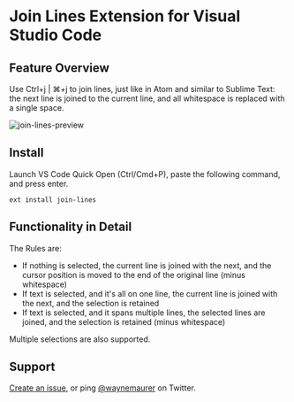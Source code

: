 # Join Lines Extension for Visual Studio Code

## Feature Overview

Use Ctrl+j | ⌘+j to join lines, just like in Atom and similar to Sublime Text: the next line is joined to
the current line, and all whitespace is replaced with a single space.

![join-lines-preview](https://cloud.githubusercontent.com/assets/2899448/11255751/36ee036a-8e48-11e5-8e1f-8889bf2df026.gif)

## Install

Launch VS Code Quick Open (Ctrl/Cmd+P), paste the following command, and press enter.
```
ext install join-lines
```

## Functionality in Detail

The Rules are:
* If nothing is selected, the current line is joined with the next, and the cursor position is moved to the end
of the original line (minus whitespace)
* If text is selected, and it's all on one line, the current line is joined with the next, and the selection is retained
* If text is selected, and it spans multiple lines, the selected lines are joined, and the selection is retained (minus whitespace)

Multiple selections are also supported.

## Support

[Create an issue](https://github.com/wmaurer/vscode-join-lines/issues), or ping [@waynemaurer](https://twitter.com/waynemaurer) on Twitter.
